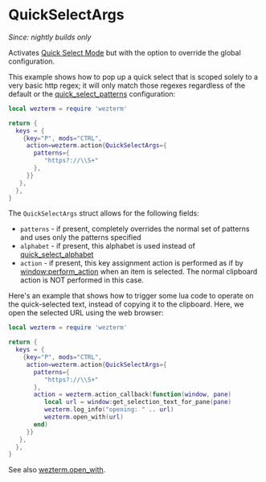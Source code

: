# QuickSelectArgs

*Since: nightly builds only*

Activates [Quick Select Mode](../../../quickselect.md) but with the option
to override the global configuration.

This example shows how to pop up a quick select that is scoped solely to
a very basic http regex; it will only match those regexes regardless of
the default or the [quick_select_patterns](../config/quick_select_patterns.md)
configuration:

```lua
local wezterm = require 'wezterm'

return {
  keys = {
    {key="P", mods="CTRL",
     action=wezterm.action{QuickSelectArgs={
       patterns={
          "https?://\\S+"
       },
     }}
   },
  },
}
```

The `QuickSelectArgs` struct allows for the following fields:

* `patterns` - if present, completely overrides the normal set of patterns and uses only the patterns specified
* `alphabet` - if present, this alphabet is used instead of [quick_select_alphabet](../config/quick_select_alphabet.md)
* `action` - if present, this key assignment action is performed as if by [window:perform_action](../window/perform_action.md) when an item is selected.  The normal clipboard action is NOT performed in this case.

Here's an example that shows how to trigger some lua code to operate on the
quick-selected text, instead of copying it to the clipboard.  Here, we open
the selected URL using the web browser:

```lua
local wezterm = require 'wezterm'

return {
  keys = {
    {key="P", mods="CTRL",
     action=wezterm.action{QuickSelectArgs={
       patterns={
          "https?://\\S+"
       },
       action = wezterm.action_callback(function(window, pane)
          local url = window:get_selection_text_for_pane(pane)
          wezterm.log_info("opening: " .. url)
          wezterm.open_with(url)
       end)
     }}
   },
  },
}
```

See also [wezterm.open_with](../wezterm/open_with.md).
